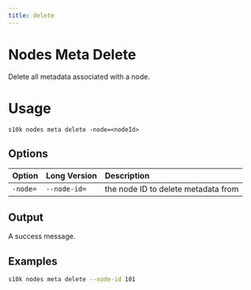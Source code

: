 ```yaml
---
title: delete
---
```

# Nodes Meta Delete

Delete all metadata associated with a node.

# Usage

```
s10k nodes meta delete -node=<nodeId>
```

## Options

<div markdown="1" class="options-explicit-col-widths">

| Option | Long Version | Description |
|:-------|:-------------|:------------|
| `-node=` | `--node-id=` | the node ID to delete metadata from |

</div>

## Output

A success message.

## Examples

```sh title="Delete metadata"
s10k nodes meta delete --node-id 101
```
